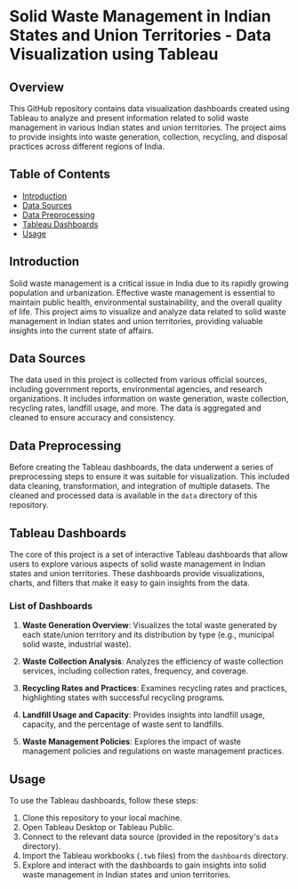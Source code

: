 # Solid Waste Management in Indian States and Union Territories - Data Visualization using Tableau

## Overview

This GitHub repository contains data visualization dashboards created using Tableau to analyze and present information related to solid waste management in various Indian states and union territories. The project aims to provide insights into waste generation, collection, recycling, and disposal practices across different regions of India.

## Table of Contents

- [Introduction](#introduction)
- [Data Sources](#data-sources)
- [Data Preprocessing](#data-preprocessing)
- [Tableau Dashboards](#tableau-dashboards)
- [Usage](#usage)


## Introduction

Solid waste management is a critical issue in India due to its rapidly growing population and urbanization. Effective waste management is essential to maintain public health, environmental sustainability, and the overall quality of life. This project aims to visualize and analyze data related to solid waste management in Indian states and union territories, providing valuable insights into the current state of affairs.

## Data Sources

The data used in this project is collected from various official sources, including government reports, environmental agencies, and research organizations. It includes information on waste generation, waste collection, recycling rates, landfill usage, and more. The data is aggregated and cleaned to ensure accuracy and consistency.

## Data Preprocessing

Before creating the Tableau dashboards, the data underwent a series of preprocessing steps to ensure it was suitable for visualization. This included data cleaning, transformation, and integration of multiple datasets. The cleaned and processed data is available in the `data` directory of this repository.

## Tableau Dashboards

The core of this project is a set of interactive Tableau dashboards that allow users to explore various aspects of solid waste management in Indian states and union territories. These dashboards provide visualizations, charts, and filters that make it easy to gain insights from the data.

### List of Dashboards

1. **Waste Generation Overview**: Visualizes the total waste generated by each state/union territory and its distribution by type (e.g., municipal solid waste, industrial waste).

2. **Waste Collection Analysis**: Analyzes the efficiency of waste collection services, including collection rates, frequency, and coverage.

3. **Recycling Rates and Practices**: Examines recycling rates and practices, highlighting states with successful recycling programs.

4. **Landfill Usage and Capacity**: Provides insights into landfill usage, capacity, and the percentage of waste sent to landfills.

5. **Waste Management Policies**: Explores the impact of waste management policies and regulations on waste management practices.

## Usage

To use the Tableau dashboards, follow these steps:

1. Clone this repository to your local machine.
2. Open Tableau Desktop or Tableau Public.
3. Connect to the relevant data source (provided in the repository's `data` directory).
4. Import the Tableau workbooks (`.twb` files) from the `dashboards` directory.
5. Explore and interact with the dashboards to gain insights into solid waste management in Indian states and union territories.
